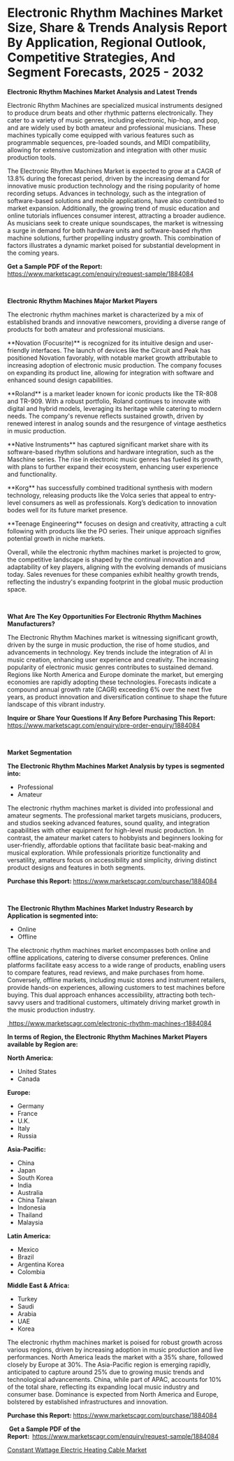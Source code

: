 <p><h1>Electronic Rhythm Machines Market Size, Share & Trends Analysis Report By Application, Regional Outlook, Competitive Strategies, And Segment Forecasts, 2025 - 2032</h1></p><p><strong>Electronic Rhythm Machines Market Analysis and Latest Trends</strong></p>
<p><p>Electronic Rhythm Machines are specialized musical instruments designed to produce drum beats and other rhythmic patterns electronically. They cater to a variety of music genres, including electronic, hip-hop, and pop, and are widely used by both amateur and professional musicians. These machines typically come equipped with various features such as programmable sequences, pre-loaded sounds, and MIDI compatibility, allowing for extensive customization and integration with other music production tools.</p><p>The Electronic Rhythm Machines Market is expected to grow at a CAGR of 13.8% during the forecast period, driven by the increasing demand for innovative music production technology and the rising popularity of home recording setups. Advances in technology, such as the integration of software-based solutions and mobile applications, have also contributed to market expansion. Additionally, the growing trend of music education and online tutorials influences consumer interest, attracting a broader audience. As musicians seek to create unique soundscapes, the market is witnessing a surge in demand for both hardware units and software-based rhythm machine solutions, further propelling industry growth. This combination of factors illustrates a dynamic market poised for substantial development in the coming years.</p></p>
<p><strong>Get a Sample PDF of the Report:&nbsp;</strong> <a href="https://www.marketscagr.com/enquiry/request-sample/1884084?utm_campaign=3509&utm_medium=2&utm_source=Github&utm_content=ia&utm_term=06042025&utm_id=electronic-rhythm-machines">https://www.marketscagr.com/enquiry/request-sample/1884084</a></p>
<p>&nbsp;</p>
<p><strong>Electronic Rhythm Machines Major Market Players</strong></p>
<p><p>The electronic rhythm machines market is characterized by a mix of established brands and innovative newcomers, providing a diverse range of products for both amateur and professional musicians.</p><p>**Novation (Focusrite)** is recognized for its intuitive design and user-friendly interfaces. The launch of devices like the Circuit and Peak has positioned Novation favorably, with notable market growth attributable to increasing adoption of electronic music production. The company focuses on expanding its product line, allowing for integration with software and enhanced sound design capabilities.</p><p>**Roland** is a market leader known for iconic products like the TR-808 and TR-909. With a robust portfolio, Roland continues to innovate with digital and hybrid models, leveraging its heritage while catering to modern needs. The company's revenue reflects sustained growth, driven by renewed interest in analog sounds and the resurgence of vintage aesthetics in music production.</p><p>**Native Instruments** has captured significant market share with its software-based rhythm solutions and hardware integration, such as the Maschine series. The rise in electronic music genres has fueled its growth, with plans to further expand their ecosystem, enhancing user experience and functionality.</p><p>**Korg** has successfully combined traditional synthesis with modern technology, releasing products like the Volca series that appeal to entry-level consumers as well as professionals. Korg’s dedication to innovation bodes well for its future market presence.</p><p>**Teenage Engineering** focuses on design and creativity, attracting a cult following with products like the PO series. Their unique approach signifies potential growth in niche markets.</p><p>Overall, while the electronic rhythm machines market is projected to grow, the competitive landscape is shaped by the continual innovation and adaptability of key players, aligning with the evolving demands of musicians today. Sales revenues for these companies exhibit healthy growth trends, reflecting the industry's expanding footprint in the global music production space.</p></p>
<p>&nbsp;</p>
<p><strong>What Are The Key Opportunities For Electronic Rhythm Machines Manufacturers?</strong></p>
<p><p>The Electronic Rhythm Machines market is witnessing significant growth, driven by the surge in music production, the rise of home studios, and advancements in technology. Key trends include the integration of AI in music creation, enhancing user experience and creativity. The increasing popularity of electronic music genres contributes to sustained demand. Regions like North America and Europe dominate the market, but emerging economies are rapidly adopting these technologies. Forecasts indicate a compound annual growth rate (CAGR) exceeding 6% over the next five years, as product innovation and diversification continue to shape the future landscape of this vibrant industry.</p></p>
<p><strong>Inquire or Share Your Questions If Any Before Purchasing This Report:</strong> <a href="https://www.marketscagr.com/enquiry/pre-order-enquiry/1884084?utm_campaign=3509&utm_medium=2&utm_source=Github&utm_content=ia&utm_term=06042025&utm_id=electronic-rhythm-machines">https://www.marketscagr.com/enquiry/pre-order-enquiry/1884084</a></p>
<p>&nbsp;</p>
<p><strong>Market Segmentation</strong></p>
<p><strong>The Electronic Rhythm Machines Market Analysis by types is segmented into:</strong></p>
<p><ul><li>Professional</li><li>Amateur</li></ul></p>
<p><p>The electronic rhythm machines market is divided into professional and amateur segments. The professional market targets musicians, producers, and studios seeking advanced features, sound quality, and integration capabilities with other equipment for high-level music production. In contrast, the amateur market caters to hobbyists and beginners looking for user-friendly, affordable options that facilitate basic beat-making and musical exploration. While professionals prioritize functionality and versatility, amateurs focus on accessibility and simplicity, driving distinct product designs and features in both segments.</p></p>
<p><strong>Purchase this Report:&nbsp;</strong><a href="https://www.marketscagr.com/purchase/1884084?utm_campaign=3509&utm_medium=2&utm_source=Github&utm_content=ia&utm_term=06042025&utm_id=electronic-rhythm-machines">https://www.marketscagr.com/purchase/1884084</a></p>
<p>&nbsp;</p>
<p><strong>The Electronic Rhythm Machines Market Industry Research by Application is segmented into:</strong></p>
<p><ul><li>Online</li><li>Offline</li></ul></p>
<p><p>The electronic rhythm machines market encompasses both online and offline applications, catering to diverse consumer preferences. Online platforms facilitate easy access to a wide range of products, enabling users to compare features, read reviews, and make purchases from home. Conversely, offline markets, including music stores and instrument retailers, provide hands-on experiences, allowing customers to test machines before buying. This dual approach enhances accessibility, attracting both tech-savvy users and traditional customers, ultimately driving market growth in the music production industry.</p></p>
<p><a href="https://www.marketscagr.com/electronic-rhythm-machines-r1884084?utm_campaign=3509&utm_medium=2&utm_source=Github&utm_content=ia&utm_term=06042025&utm_id=electronic-rhythm-machines">&nbsp;https://www.marketscagr.com/electronic-rhythm-machines-r1884084</a></p>
<p><strong>In terms of Region, the Electronic Rhythm Machines Market Players available by Region are:</strong></p>
<p>
    <p> <strong> North America: </strong>
        <ul>
            <li>United States</li>
            <li>Canada</li>
        </ul>
        </p> 
    <p> <strong> Europe: </strong>
        <ul>
            <li>Germany</li>
            <li>France</li>
            <li>U.K.</li>
            <li>Italy</li>
            <li>Russia</li>
        </ul>
        </p> 
    <p> <strong> Asia-Pacific: </strong>
        <ul>
            <li>China</li>
            <li>Japan</li>
            <li>South Korea</li>
            <li>India</li>
            <li>Australia</li>
            <li>China Taiwan</li>
            <li>Indonesia</li>
            <li>Thailand</li>
            <li>Malaysia</li>
        </ul>
        </p> 
    <p> <strong> Latin America: </strong>
        <ul>
            <li>Mexico</li>
            <li>Brazil</li>
            <li>Argentina Korea</li>
            <li>Colombia</li>
        </ul>
        </p> 
    <p> <strong> Middle East & Africa: </strong>
        <ul>
            <li>Turkey</li>
            <li>Saudi</li>
            <li>Arabia</li>
            <li>UAE</li>
            <li>Korea</li>
        </ul>
    </p>
    </p>
<p><p>The electronic rhythm machines market is poised for robust growth across various regions, driven by increasing adoption in music production and live performances. North America leads the market with a 35% share, followed closely by Europe at 30%. The Asia-Pacific region is emerging rapidly, anticipated to capture around 25% due to growing music trends and technological advancements. China, while part of APAC, accounts for 10% of the total share, reflecting its expanding local music industry and consumer base. Dominance is expected from North America and Europe, bolstered by established infrastructures and innovation.</p></p>
<p><strong>Purchase this Report: </strong><a href="https://www.marketscagr.com/purchase/1884084?utm_campaign=3509&utm_medium=2&utm_source=Github&utm_content=ia&utm_term=06042025&utm_id=electronic-rhythm-machines">https://www.marketscagr.com/purchase/1884084</a></p>
<p>&nbsp;<strong>Get a Sample PDF of the Report:&nbsp;&nbsp;</strong><a href="https://www.marketscagr.com/enquiry/request-sample/1884084?utm_campaign=3509&utm_medium=2&utm_source=Github&utm_content=ia&utm_term=06042025&utm_id=electronic-rhythm-machines">https://www.marketscagr.com/enquiry/request-sample/1884084</a></p>
<p><strong></strong></p>
<p><p><a href="https://github.com/siertnamba7u/Market-Research-Report-List-1/blob/main/constant-wattage-electric-heating-cable-market.md?utm_campaign=3509&utm_medium=2&utm_source=Github&utm_content=ia&utm_term=06042025&utm_id=electronic-rhythm-machines">Constant Wattage Electric Heating Cable Market</a></p></p>
